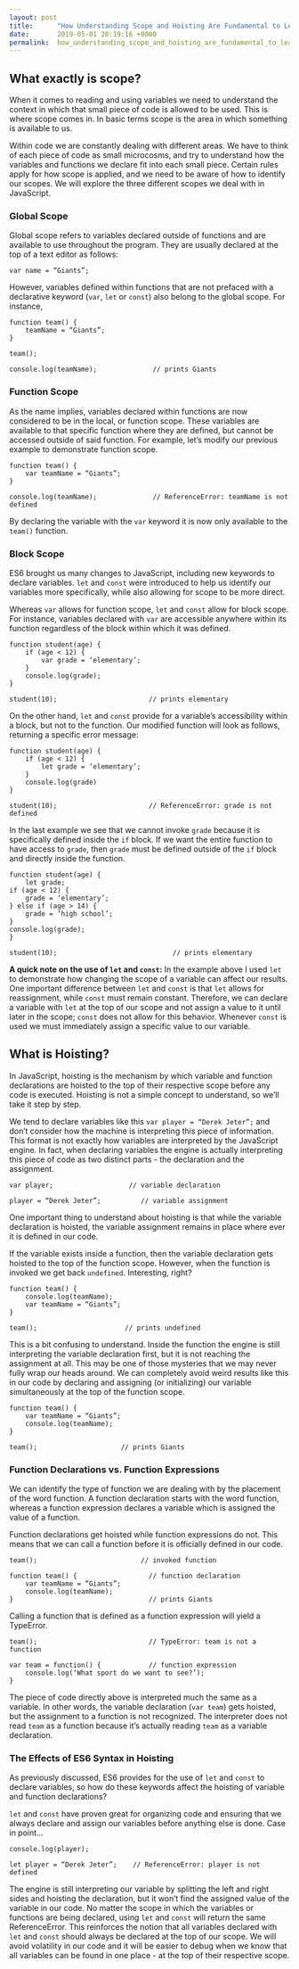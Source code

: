 ```yaml
---
layout: post
title:      "How Understanding Scope and Hoisting Are Fundamental to Learning JavaScript"
date:       2019-05-01 20:19:16 +0000
permalink:  how_understanding_scope_and_hoisting_are_fundamental_to_learning_javascript
---
```


## What exactly is scope?

When it comes to reading and using variables we need to understand the context in which that small piece of code is allowed to be used.  This is where scope comes in.  In basic terms scope is the area in which something is available to us.  

Within code we are constantly dealing with different areas. We have to think of each piece of code as small microcosms, and try to understand how the variables and functions we declare fit into each small piece.  Certain rules apply for how scope is applied, and we need to be aware of how to identify our scopes.  We will explore the three different scopes we deal with in JavaScript.  

### Global Scope

Global scope refers to variables declared outside of functions and are available to use throughout the program. They are usually declared at the top of a text editor as follows: 

`var name = “Giants”;`

However, variables defined within functions that are not prefaced with a declarative keyword (`var`, `let` or `const`) also belong to the global scope.  For instance, 

```
function team() {
	teamName = “Giants”;
}

team();

console.log(teamName); 	            // prints Giants
```

### Function Scope

As the name implies, variables declared within functions are now considered to be in the local, or function scope.  These variables are available to that specific function where they are defined, but cannot be accessed outside of said function.  For example, let’s modify our previous example to demonstrate function scope. 

```
function team() {
	var teamName = “Giants”;
}

console.log(teamName);  	        // ReferenceError: teamName is not defined
```

By declaring the variable with the `var` keyword it is now only available to the `team()` function.  

### Block Scope

ES6 brought us many changes to JavaScript, including new keywords to declare variables.  `let` and `const` were introduced to help us identify our variables more specifically, while also allowing for scope to be more direct.  

Whereas `var` allows for function scope, `let` and `const` allow for block scope.  For instance, variables declared with `var` are accessible anywhere within its function regardless of the block within which it was defined.  

```
function student(age) {
	if (age < 12) {
		var grade = ‘elementary’;
	}
	console.log(grade);
}

student(10);  			           // prints elementary 
```

On the other hand, `let` and `const` provide for a variable’s accessibility within a block, but not to the function.  Our modified function will look as follows, returning a specific error message:

```
function student(age) {
	if (age < 12) {
		let grade = ‘elementary’;
	}
	console.log(grade)
}

student(10); 			           // ReferenceError: grade is not defined
```

In the last example we see that we cannot invoke `grade` because it is specifically defined inside the `if` block.  If we want the entire function to have access to `grade`, then `grade` must be defined outside of the `if` block and directly inside the function. 

```
function student(age) {
	let grade;
if (age < 12) {
	grade = ‘elementary’;
} else if (age > 14) {
	grade = ‘high school’;
}
console.log(grade);
}

student(10); 			                 // prints elementary
```

**A quick note on the use of `let` and `const`:** In the example above I used `let` to demonstrate how changing the scope of a variable can affect our results.  One important difference between `let` and `const` is that `let` allows for reassignment, while `const` must remain constant.  Therefore, we can declare a variable with `let` at the top of our scope and not assign a value to it until later in the scope; `const` does not allow for this behavior.  Whenever `const` is used we must immediately assign a specific value to our variable.  
	
## What is Hoisting?

In JavaScript, hoisting is the mechanism by which variable and function declarations are hoisted to the top of their respective scope before any code is executed.  Hoisting is not a simple concept to understand, so we’ll take it step by step.  

We tend to declare variables like this `var player = “Derek Jeter”;` and don’t consider how the machine is interpreting this piece of information.  This format is not exactly how variables are interpreted by the JavaScript engine.  In fact, when declaring variables the engine is actually interpreting this piece of code as two distinct parts - the declaration and the assignment. 

```
var player;			          // variable declaration
 
player = “Derek Jeter”; 	     // variable assignment
```

One important thing to understand about hoisting is that while the variable declaration is hoisted, the variable assignment remains in place where ever it is defined in our code. 

If the variable exists inside a function, then the variable declaration gets hoisted to the top of the function scope.  However, when the function is invoked we get back `undefined`.  Interesting, right?

```
function team() {
	console.log(teamName);
	var teamName = “Giants”;
}

team();		                 // prints undefined
```

This is a bit confusing to understand.  Inside the function the engine is still interpreting the variable declaration first, but it is not reaching the assignment at all.  This may be one of those mysteries that we may never fully wrap our heads around.  We can completely avoid weird results like this in our code by declaring and assigning (or initializing) our variable simultaneously at the top of the function scope.  

```
function team() {
	var teamName = “Giants”;
	console.log(teamName);
}

team();		                // prints Giants
```

### Function Declarations vs. Function Expressions

We can identify the type of function we are dealing with by the placement of the word function.  A function declaration starts with the word function, whereas a function expression declares a variable which is assigned the value of a function.  

Function declarations get hoisted while function expressions do not.  This means that we can call a function before it is officially defined in our code.   

```
team();						     // invoked function
 
function team() {				   // function declaration
	var teamName = “Giants”;
	console.log(teamName);
}						           // prints Giants
```

Calling a function that is defined as a function expression will yield a TypeError.

```
team();					           // TypeError: team is not a function
 
var team = function() {			   // function expression
	console.log(‘What sport do we want to see?’);
}
```

The piece of code directly above is interpreted much the same as a variable.  In other words, the variable declaration (`var team`) gets hoisted, but the assignment to a function is not recognized.  The interpreter does not read `team` as a function because it’s actually reading `team` as a variable declaration.

### The Effects of ES6 Syntax in Hoisting

As previously discussed, ES6 provides for the use of `let` and `const` to declare variables, so how do these keywords affect the hoisting of variable and function declarations?

`let` and `const` have proven great for organizing code and ensuring that we always declare and assign our variables before anything else is done.  Case in point…

```
console.log(player);

let player = “Derek Jeter”;	   // ReferenceError: player is not defined
```

The engine is still interpreting our variable by splitting the left and right sides and hoisting the declaration, but it won’t find the assigned value of the variable in our code.  No matter the scope in which the variables or functions are being declared, using `let` and `const` will return the same ReferenceError.  This reinforces the notion that all variables declared with `let` and `const` should always be declared at the top of our scope.   We will avoid volatility in our code and it will be easier to debug when we know that all variables can be found in one place - at the top of their respective scope.
